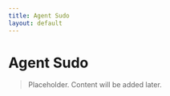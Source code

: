 ```yaml
---
title: Agent Sudo
layout: default
---
```


# Agent Sudo

> Placeholder. Content will be added later.
